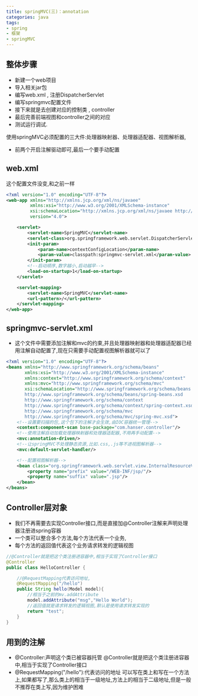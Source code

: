 ```yaml
---
title: springMVC(三)：annotation
categories: java
tags:
- spring
- 框架 
- springMVC
---
```


## 整体步骤

- 新建一个web项目
- 导入相关jar包
- 编写web.xml , 注册DispatcherServlet
- 编写springmvc配置文件
- 接下来就是去创建对应的控制类 , controller
- 最后完善前端视图和controller之间的对应
- 测试运行调试.

使用springMVC必须配置的三大件:处理器映射器、处理器适配器、视图解析器,
- 前两个开启注解驱动即可,最后一个要手动配置

## web.xml

这个配置文件没变,和之前一样

```xml
<?xml version="1.0" encoding="UTF-8"?>
<web-app xmlns="http://xmlns.jcp.org/xml/ns/javaee"
         xmlns:xsi="http://www.w3.org/2001/XMLSchema-instance"
         xsi:schemaLocation="http://xmlns.jcp.org/xml/ns/javaee http://xmlns.jcp.org/xml/ns/javaee/web-app_4_0.xsd"
         version="4.0">

    <servlet>
        <servlet-name>SpringMVC</servlet-name>
        <servlet-class>org.springframework.web.servlet.DispatcherServlet</servlet-class>
        <init-param>
            <param-name>contextConfigLocation</param-name>
            <param-value>classpath:springmvc-servlet.xml</param-value>
        </init-param>
        <!--启动顺序,数字越小,启动越早-->
        <load-on-startup>1</load-on-startup>
    </servlet>

    <servlet-mapping>
        <servlet-name>SpringMVC</servlet-name>
        <url-pattern>/</url-pattern>
    </servlet-mapping>
</web-app>
```
## springmvc-servlet.xml

- 这个文件中需要添加注解和mvc的约束,并且处理器映射器和处理器适配器已经用注解自动配置了,现在只需要手动配置视图解析器就可以了
```xml
<?xml version="1.0" encoding="UTF-8"?>
<beans xmlns="http://www.springframework.org/schema/beans"
       xmlns:xsi="http://www.w3.org/2001/XMLSchema-instance"
       xmlns:context="http://www.springframework.org/schema/context"
       xmlns:mvc="http://www.springframework.org/schema/mvc"
       xsi:schemaLocation="http://www.springframework.org/schema/beans
       http://www.springframework.org/schema/beans/spring-beans.xsd
       http://www.springframework.org/schema/context
       http://www.springframework.org/schema/context/spring-context.xsd
       http://www.springframework.org/schema/mvc
       http://www.springframework.org/schema/mvc/spring-mvc.xsd">
    <!--设置要扫描的包,这个包下的注解才会生效,由IOC容器统一管理-->
    <context:component-scan base-package="com.hanser.controller"/>
    <!--使用注解自动加载处理器映射器和处理器适配器,不用再手动配置-->
    <mvc:annotation-driven/>
    <!--让springMVC不处理静态资源,比如.css,.js等不进视图解析器-->
    <mvc:default-servlet-handler/>

    <!--配置视图解析器-->
    <bean class="org.springframework.web.servlet.view.InternalResourceViewResolver" id="internalResourceViewResolver">
        <property name="prefix" value="/WEB-INF/jsp/"/>
        <property name="suffix" value=".jsp"/>
    </bean>
</beans>
```
## Controller层对象

- 我们不再需要去实现Controller接口,而是直接加@Controller注解来声明处理器注册进spring容器
- 一个类可以整合多个方法,每个方法代表一个业务,
- 每个方法的返回值代表这个业务请求转发的逻辑视图
```java
//@Controller就是把这个类注册进容器中,相当于实现了Controller接口
@Controller
public class HelloController {

    //@RequestMapping代表访问地址,
    @RequestMapping("/hello")
    public String hello(Model model){
        //相当于之前的mv.addAttribute
        model.addAttribute("msg","Hello World");
        //返回值就是请求转发的逻辑视图,默认是使用请求转发实现的
        return "test";
    }
}
```

## 用到的注解

- @Controller:声明这个类已被容器托管
@Controller就是把这个类注册进容器中,相当于实现了Controller接口
- @RequestMapping("/hello"):代表访问的地址
可以写在类上和写在一个方法上,如果都写了,那么类上的相当于一级地址,方法上的相当于二级地址,但是一般不推荐在类上写,因为维护困难

